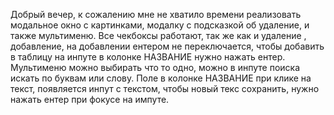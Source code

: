 Добрый вечер, к сожалению мне не хватило времени реализовать модальное окно с картинками, модалку с подсказкой об удаление, и также мультименю.
Все чекбоксы работают, так же как и удаление , добавление, на добавлении ентером не переключается, чтобы добавить в таблицу на инпуте в колонке НАЗВАНИЕ нужно нажать ентер. Мультименю можно выбирать что то одно, можно в инпуте поиска искать по буквам или слову. Поле в колонке НАЗВАНИЕ при клике на текст, появляется инпут с текстом, чтобы новый текс сохранить, нужно нажать ентер при фокусе на импуте.